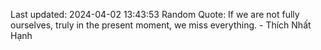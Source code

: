 Last updated: 2024-04-02 13:43:53
Random Quote: If we are not fully ourselves, truly in the present moment, we miss everything. - Thích Nhất Hạnh